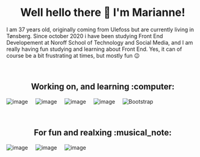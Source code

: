 <h1 align=center>Well hello there 👋 I'm Marianne!</h1>

I am 37 years old, originally coming from Ulefoss but are currently living in Tønsberg. Since october 2020 i have been studying Front End Developement at Noroff School of Technology and Social Media, and I am really having fun studying and learning about Front End. Yes, it can of course be a bit frustrating at times, but mostly fun :wink:

&nbsp;

<h2 align=center>Working on, and learning :computer:</h2>

![image](https://img.shields.io/badge/HTML5-E34F26?style=for-the-badge&logo=html5&logoColor=white) &nbsp;&nbsp;&nbsp; ![image](https://img.shields.io/badge/CSS3-1572B6?style=for-the-badge&logo=css3&logoColor=white) &nbsp;&nbsp;&nbsp; ![image](https://img.shields.io/badge/JavaScript-323330?style=for-the-badge&logo=javascript&logoColor=F7DF1E) &nbsp;&nbsp;&nbsp; ![image](https://img.shields.io/badge/Wordpress-21759B?style=for-the-badge&logo=wordpress&logoColor=white) &nbsp;&nbsp;&nbsp; ![Bootstrap](https://img.shields.io/badge/bootstrap-%23563D7C.svg?style=for-the-badge&logo=bootstrap&logoColor=white)

&nbsp;

<h2 align=center>For fun and realxing :musical_note:</h2>

![image](https://img.shields.io/badge/Steam-000000?style=for-the-badge&logo=steam&logoColor=white) &nbsp;&nbsp;&nbsp; ![image](https://img.shields.io/badge/PlayStation-003791?style=for-the-badge&logo=playstation&logoColor=white) &nbsp;&nbsp;&nbsp; ![image](https://img.shields.io/badge/Spotify-1ED760?&style=for-the-badge&logo=spotify&logoColor=white)

<!--
**Mariannebp/Mariannebp** is a ✨ _special_ ✨ repository because its `README.md` (this file) appears on your GitHub profile.

Here are some ideas to get you started:

- 🔭 I’m currently working on ...
- 🌱 I’m currently learning ...
- 👯 I’m looking to collaborate on ...
- 🤔 I’m looking for help with ...
- 💬 Ask me about ...
- 📫 How to reach me: ...
- 😄 Pronouns: ...
- ⚡ Fun fact: ...
-->
